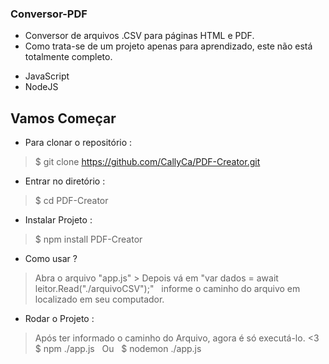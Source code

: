 ### Conversor-PDF
 
 
- Conversor de arquivos .CSV para páginas HTML e PDF.
- Como trata-se de um projeto apenas para aprendizado, este não está totalmente completo.

* JavaScript
* NodeJS


## Vamos Começar
 
* Para clonar o repositório :
>    $  git clone https://github.com/CallyCa/PDF-Creator.git
* Entrar no diretório :
>    $  cd PDF-Creator
* Instalar Projeto :
>    $ npm install PDF-Creator

* Como usar ?
>   Abra o arquivo "app.js" > Depois vá em "var dados = await leitor.Read("./arquivoCSV");"
&nbsp;
>   informe o caminho do arquivo em localizado em seu computador.

* Rodar o Projeto :
>  Após ter informado o caminho do Arquivo, agora é só executá-lo. <3
>    $ npm ./app.js
&nbsp;
>   Ou
&nbsp;
>    $ nodemon ./app.js

